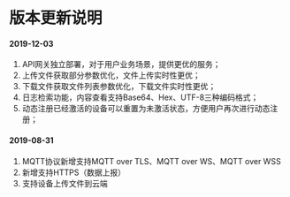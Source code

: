 # 版本更新说明

#### 2019-12-03

1. API网关独立部署，对于用户业务场景，提供更优的服务；
2. 上传文件获取部分参数优化，文件上传实时性更优；
3. 下载文件获取文件列表参数优化，下载文件实时性更优；
4. 日志检索功能，内容查看支持Base64、Hex、UTF-8三种编码格式；
5. 动态注册已经激活的设备可以重置为未激活状态，方便用户再次进行动态注册；


#### 2019-08-31

1. MQTT协议新增支持MQTT over TLS、MQTT over WS、MQTT over WSS 
2. 新增支持HTTPS（数据上报）
3. 支持设备上传文件到云端
